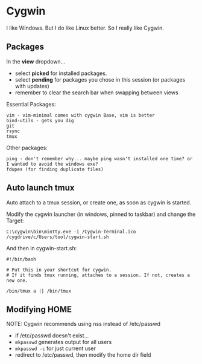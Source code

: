 # Cygwin
I like Windows. But I do like Linux better. So I really like Cygwin.

## Packages
In the **view** dropdown...
* select **picked** for installed packages.
* select **pending** for packages you chose in this session (or packages with updates)
* remember to clear the search bar when swapping between views

Essential Packages:
```
vim - vim-minimal comes with cygwin Base, vim is better
bind-utils - gets you dig
git
rsync
tmux
```

Other packages:
```
ping - don't remember why... maybe ping wasn't installed one time? or I wanted to avoid the windows exe?
fdupes (for finding duplicate files)
```

## Auto launch tmux
Auto attach to a tmux session, or create one, as soon as cygwin is started.

Modify the cygwin launcher (in windows, pinned to taskbar) and change the Target:
```
C:\cygwin\bin\mintty.exe -i /Cygwin-Terminal.ico /cygdrive/c/Users/tool/cygwin-start.sh
```

And then in cygwin-start.sh:
```
#!/bin/bash

# Put this in your shortcut for cygwin.
# If it finds tmux running, attaches to a session. If not, creates a new one.

/bin/tmux a || /bin/tmux
```

## Modifying HOME
NOTE: Cygwin recommends using nss instead of /etc/passwd

- if /etc/passwd doesn't exist...
- `mkpasswd` generates output for all users
- `mkpasswd -c` for just current user
- redirect to /etc/passwd, then modify the home dir field